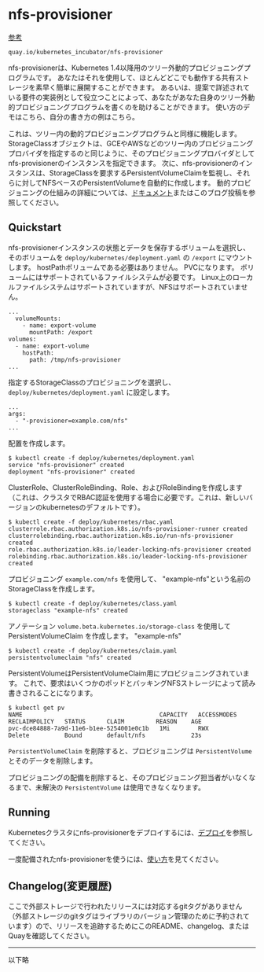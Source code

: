 # nfs-provisioner

[参考](https://github.com/kubernetes-incubator/external-storage/tree/master/nfs)

```
quay.io/kubernetes_incubator/nfs-provisioner
```

nfs-provisionerは、Kubernetes 1.4以降用のツリー外動的プロビジョニングプログラムです。
あなたはそれを使用して、ほとんどどこでも動作する共有ストレージを素早く簡単に展開することができます。
あるいは、提案で詳述されている要件の実装例として役立つことによって、あなたがあなた自身のツリー外動的プロビジョニングプログラムを書くのを助けることができます。
使い方のデモはこちら、自分の書き方の例はこちら。

これは、ツリー内の動的プロビジョニングプログラムと同様に機能します。
StorageClassオブジェクトは、GCEやAWSなどのツリー内のプロビジョニングプロバイダを指定するのと同じように、そのプロビジョニングプロバイダとしてnfs-provisionerのインスタンスを指定できます。
次に、nfs-provisionerのインスタンスは、StorageClassを要求するPersistentVolumeClaimを監視し、それらに対してNFSベースのPersistentVolumeを自動的に作成します。
動的プロビジョニングの仕組みの詳細については、[ドキュメント](https://kubernetes.io/docs/concepts/storage/persistent-volumes/)またはこのブログ投稿を参照してください。


## Quickstart

nfs-provisionerインスタンスの状態とデータを保存するボリュームを選択し、そのボリュームを `deploy/kubernetes/deployment.yaml` の `/export` にマウントします。
hostPathボリュームである必要はありません。
PVCになります。
ボリュームにはサポートされているファイルシステムが必要です。
Linux上のローカルファイルシステムはサポートされていますが、NFSはサポートされていません。

```
...
  volumeMounts:
    - name: export-volume
      mountPath: /export
volumes:
  - name: export-volume
    hostPath:
      path: /tmp/nfs-provisioner
...
```

指定するStorageClassのプロビジョニングを選択し、 `deploy/kubernetes/deployment.yaml` に設定します。

```
...
args:
  - "-provisioner=example.com/nfs"
...
```

配置を作成します。

```
$ kubectl create -f deploy/kubernetes/deployment.yaml
service "nfs-provisioner" created
deployment "nfs-provisioner" created
```

ClusterRole、ClusterRoleBinding、Role、およびRoleBindingを作成します（これは、クラスタでRBAC認証を使用する場合に必要です。これは、新しいバージョンのkubernetesのデフォルトです）。

```
$ kubectl create -f deploy/kubernetes/rbac.yaml
clusterrole.rbac.authorization.k8s.io/nfs-provisioner-runner created
clusterrolebinding.rbac.authorization.k8s.io/run-nfs-provisioner created
role.rbac.authorization.k8s.io/leader-locking-nfs-provisioner created
rolebinding.rbac.authorization.k8s.io/leader-locking-nfs-provisioner created
```

プロビジョニング `example.com/nfs` を使用して、 "example-nfs"という名前のStorageClassを作成します。

```
$ kubectl create -f deploy/kubernetes/class.yaml
storageclass "example-nfs" created
```

アノテーション `volume.beta.kubernetes.io/storage-class` を使用して PersistentVolumeClaim を作成します。 "example-nfs"

```
$ kubectl create -f deploy/kubernetes/claim.yaml
persistentvolumeclaim "nfs" created
```

PersistentVolumeはPersistentVolumeClaim用にプロビジョニングされています。
これで、要求はいくつかのポッドとバッキングNFSストレージによって読み書きされることになります。

```
$ kubectl get pv
NAME                                       CAPACITY   ACCESSMODES   RECLAIMPOLICY   STATUS      CLAIM         REASON    AGE
pvc-dce84888-7a9d-11e6-b1ee-5254001e0c1b   1Mi        RWX           Delete          Bound       default/nfs             23s
```

`PersistentVolumeClaim` を削除すると、プロビジョニングは `PersistentVolume` とそのデータを削除します。

プロビジョニングの配備を削除すると、そのプロビジョニング担当者がいなくなるまで、未解決の `PersistentVolume` は使用できなくなります。

## Running

Kubernetesクラスタにnfs-provisionerをデプロイするには、[デプロイ](0100deployment.md)を参照してください。

一度配備されたnfs-provisionerを使うには、[使い方](0200usage.md)を見てください。


## Changelog(変更履歴)

ここで外部ストレージで行われたリリースには対応するgitタグがありません（外部ストレージのgitタグはライブラリのバージョン管理のために予約されています）ので、リリースを追跡するためにこのREADME、changelog、またはQuayを確認してください。

---

以下略
